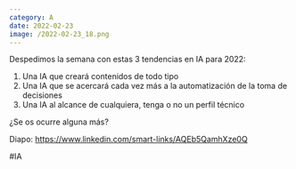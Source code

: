 ```yaml
--- 
category: A 
date: 2022-02-23 
image: /2022-02-23_18.png 
--- 
```


Despedimos la semana con estas 3 tendencias en IA para 2022:

1) Una IA que creará contenidos de todo tipo
2) Una IA que se acercará cada vez más a la automatización de la toma de decisiones
3) Una IA al alcance de cualquiera, tenga o no un perfil técnico

¿Se os ocurre alguna más?

Diapo: https://www.linkedin.com/smart-links/AQEb5QamhXze0Q

#IA